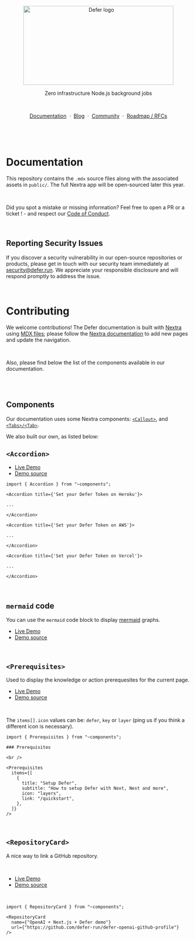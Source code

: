 <p align="center">
    <picture>
        <source media="(prefers-color-scheme: dark)" srcset="https://www.defer.run/github/defer_darkmode.png" width="410" height="216">
        <img alt="Defer logo" src="https://www.defer.run/github/defer_lightmode.png" width="410" height="216">
    </picture>
</p>
<p align="center">
    Zero infrastructure Node.js background jobs
</p>
<p>&nbsp;</p>
<p align="center">
    <a href="https://docs.defer.run/">Documentation</a>
    <span>&nbsp;·&nbsp;</span>
    <a href="https://www.defer.run/blog">Blog</a>
    <span>&nbsp;·&nbsp;</span>
    <a href="https://discord.gg/x2v84Vqsk6">Community</a>
    <span>&nbsp;·&nbsp;</span>
    <a href="https://github.com/defer-run/defer.client/discussions/categories/roadmap">Roadmap / RFCs</a>
</p>

<p>&nbsp;</p>
<p>&nbsp;</p>

# Documentation

This repository contains the `.mdx` source files along with the associated assets in `public/`.
The full Nextra app will be open-sourced later this year.

<br />

Did you spot a mistake or missing information?
Feel free to open a PR or a ticket ! - and respect our [Code of Conduct](./CODE_OF_CONDUCT.md).

<br />

## Reporting Security Issues

If you discover a security vulnerability in our open-source repositories or products, please get in touch with our security team immediately at security@defer.run. We appreciate
your responsible disclosure and will respond promptly to address the issue.

<br />

# Contributing

We welcome contributions!
The Defer documentation is built with [Nextra](https://nextra.site/) using [MDX files](https://mdxjs.com/); please follow the [Nextra documentation](https://nextra.site/docs/docs-theme/page-configuration) to add new pages and update the navigation.

<br />

Also, please find below the list of the components available in our documentation.

<br />
<br />

## Components

Our documentation uses some Nextra components: [`<Callout>`](https://nextra.site/docs/guide/built-ins), and [`<Tabs>/<Tab>`](https://nextra.site/docs/docs-theme/built-ins/tabs).

We also built our own, as listed below:

## `<Accordion>`

- [Live Demo](https://docs.defer.run/platform/setup-a-defer-application/)
- [Demo source](./pages//platform/setup-a-defer-application.mdx)

```mdx
import { Accordion } from "~components";

<Accordion title={'Set your Defer Token on Heroku'}>

...

</Accordion>

<Accordion title={'Set your Defer Token on AWS'}>

...

</Accordion>

<Accordion title={'Set your Defer Token on Vercel'}>

...

</Accordion>
```

<br />

## `mermaid` code

You can use the `mermaid` code block to display [mermaid](https://mermaid.js.org/syntax/flowchart.html) graphs.

- [Live Demo](https://docs.defer.run/features/cron)
- [Demo source](./pages/features/cron.mdx)

<br />

## `<Prerequisites>`

Used to display the knowledge or action prerequesites for the current page.

- [Live Demo](https://docs.defer.run/features/background-function)
- [Demo source](./pages/features/background-function)

<br />

The `items[].icon` values can be: `defer`, `key` or `layer` (ping us if you think a different icon is necessary).

```mdx
import { Prerequisites } from "~components";

### Prerequisites

<br />

<Prerequisites
  items={[
    {
      title: "Setup Defer",
      subtitle: "How to setup Defer with Next, Nest and more",
      icon: "layers",
      link: "/quickstart",
    },
  ]}
/>
```

<br />

## `<RepositoryCard>`

A nice way to link a GitHub repository.

<br />

- [Live Demo](https://docs.defer.run/features/local-development)
- [Demo source](./pages/features/local-development.mdx)

<br />

```mdx
import { RepositoryCard } from "~components";

<RepositoryCard
  name={"OpenAI + Next.js + Defer demo"}
  url={"https://github.com/defer-run/defer-openai-github-profile"}
/>
```
